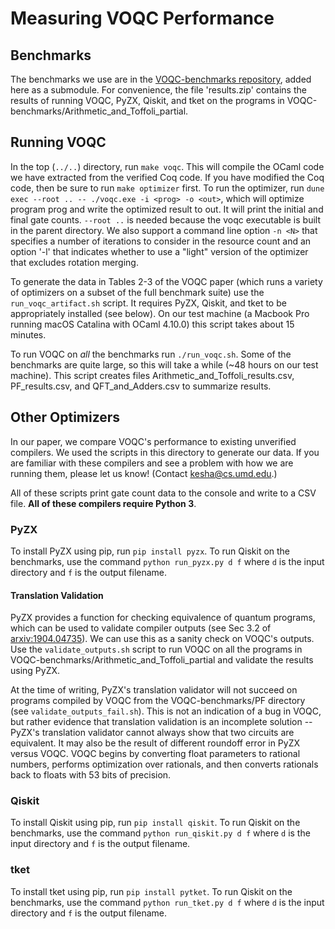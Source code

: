 # Measuring VOQC Performance

## Benchmarks

The benchmarks we use are in the [VOQC-benchmarks repository](https://github.com/inQWIRE/VOQC-benchmarks), added here as a submodule. For convenience, the file 'results.zip' contains the results of running VOQC, PyZX, Qiskit, and tket on the programs in VOQC-benchmarks/Arithmetic_and_Toffoli_partial.

## Running VOQC

In the top (`../..`) directory, run `make voqc`. This will compile the OCaml code we have extracted from the verified Coq code. If you have modified the Coq code, then be sure to run `make optimizer` first. To run the optimizer, run `dune exec --root .. -- ./voqc.exe -i <prog> -o <out>`, which will optimize program prog and write the optimized result to out. It will print the initial and final gate counts. `--root ..` is needed because the voqc executable is built in the parent directory. We also support a command line option `-n <N>` that specifies a number of iterations to consider in the resource count and an option '-l' that indicates whether to use a "light" version of the optimizer that excludes rotation merging.

To generate the data in Tables 2-3 of the VOQC paper (which runs a variety of optimizers on a subset of the full benchmark suite) use the `run_voqc_artifact.sh` script. It requires PyZX, Qiskit, and tket to be appropriately installed (see below). On our test machine (a Macbook Pro running macOS Catalina with OCaml 4.10.0) this script takes about 15 minutes.

To run VOQC on *all* the benchmarks run `./run_voqc.sh`. Some of the benchmarks are quite large, so this will take a while (~48 hours on our test machine). This script creates files Arithmetic_and_Toffoli_results.csv, PF_results.csv, and QFT_and_Adders.csv to summarize results.

## Other Optimizers

In our paper, we compare VOQC's performance to existing unverified compilers. We used the scripts in this directory to generate our data. If you are familiar with these compilers and see a problem with how we are running them, please let us know! (Contact <kesha@cs.umd.edu>.)

All of these scripts print gate count data to the console and write to a CSV file. **All of these compilers require Python 3**.

### PyZX

To install PyZX using pip, run `pip install pyzx`. To run Qiskit on the benchmarks, use the command `python run_pyzx.py d f` where `d` is the input directory and `f` is the output filename.

#### Translation Validation

PyZX provides a function for checking equivalence of quantum programs, which can be used to validate compiler outputs (see Sec 3.2 of [arxiv:1904.04735](https://arxiv.org/pdf/1904.04735.pdf)). We can use this as a sanity check on VOQC's outputs. Use the `validate_outputs.sh` script to run VOQC on all the programs in VOQC-benchmarks/Arithmetic_and_Toffoli_partial and validate the results using PyZX. 

At the time of writing, PyZX's translation validator will not succeed on programs compiled by VOQC from the VOQC-benchmarks/PF directory (see `validate_outputs_fail.sh`). This is not an indication of a bug in VOQC, but rather evidence that translation validation is an incomplete solution -- PyZX's translation validator cannot always show that two circuits are equivalent. It may also be the result of different roundoff error in PyZX versus VOQC. VOQC begins by converting float parameters to rational numbers, performs optimization over rationals, and then converts  rationals back to floats with 53 bits of precision.

### Qiskit

To install Qiskit using pip, run `pip install qiskit`. To run Qiskit on the benchmarks, use the command `python run_qiskit.py d f` where `d` is the input directory and `f` is the output filename.

### tket

To install tket using pip, run `pip install pytket`. To run Qiskit on the benchmarks, use the command `python run_tket.py d f` where `d` is the input directory and `f` is the output filename.

